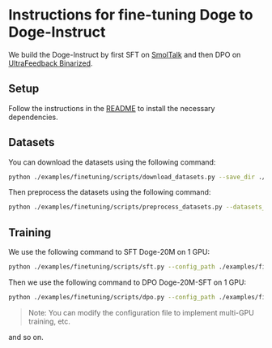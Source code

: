 # Instructions for fine-tuning Doge to Doge-Instruct

We build the Doge-Instruct by first SFT on [SmolTalk](https://huggingface.co/datasets/HuggingFaceTB/smoltalk) and then DPO on [UltraFeedback Binarized](https://huggingface.co/datasets/HuggingFaceH4/ultrafeedback_binarized).

## Setup

Follow the instructions in the [README](../README.md) to install the necessary dependencies.

## Datasets

You can download the datasets using the following command:

```bash
python ./examples/finetuning/scripts/download_datasets.py --save_dir ./datasets --cache_dir ./cache --num_proc 1
```

Then preprocess the datasets using the following command:

```bash
python ./examples/finetuning/scripts/preprocess_datasets.py --datasets_dir ./datasets --save_dir ./datasets --tokenizer_path JingzeShi/Doge-20M --num_proc 8
```

## Training

We use the following command to SFT Doge-20M on 1 GPU:

```bash
python ./examples/finetuning/scripts/sft.py --config_path ./examples/finetuning/configs/Doge-20M-Instruct.yaml
```

Then we use the following command to DPO Doge-20M-SFT on 1 GPU:

```bash
python ./examples/finetuning/scripts/dpo.py --config_path ./examples/finetuning/configs/Doge-20M-Instruct-DPO.yaml
```

> Note: You can modify the configuration file to implement multi-GPU training, etc.

and so on.